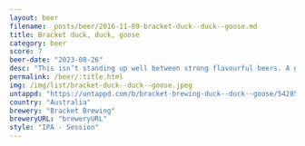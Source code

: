 ```yaml
---
layout: beer
filename: _posts/beer/2016-11-09-bracket-duck--duck--goose.md
title: Bracket duck, duck, goose
category: beer
score: 7
beer-date: "2023-08-26"
desc: "This isn’t standing up well between strong flavourful beers. A good session beer though"
permalink: /beer/:title.html
img: /img/list/bracket-duck--duck--goose.jpeg
untappd: "https://untappd.com/b/bracket-brewing-duck--duck--goose/5428586"
country: "Australia"
brewery: "Bracket Brewing"
breweryURL: "breweryURL"
style: "IPA - Session"
---
```

